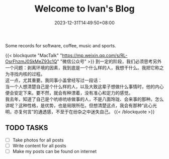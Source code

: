﻿---
title: "Welcome to Ivan's Blog"
date: 2023-12-31T14:49:50+08:00
categories:
- Welcome
tags:
- Welcome
- Ivan Han
keywords:
- welcome
- ivan-blog
clearReading: true
thumbnailImage: //example.com/static/A.png
thumbnailImagePosition: top
autoThumbnailImage: false
metaAlignment: center
coverMeta: in
coverImage: //example.com/static/B.png
coverCaption: "A Beautifull Cover Image"
coverSize: full
comments: false
showTags: true
showPagination: true
showSocial: false
showDate: true
---

Some records for software, coffee, music and sports.
<!--more-->

{{< blockquote "MacTalk" "https://mp.weixin.qq.com/s/RL-OsrFhzmJ0SkMeZ93c1Q" "微信公众号" >}}
到一定的阶段，我们必须思考另外一个问题：剥离环境的因素，我到底是一个什么样的人，我想干什么。我把它称之为寻找内核的过程。<br>
这一点，尤其重要。我同事小盖曾经写过一段话：<br>
当一个人想清楚自己是个什么样的人，以及大致这辈子想做什么事情时，他的内心便会安定下来。要不然，就会有种漂着，没有准心和定力的感觉。<br>
我去年，知道了自己是个吭哧吭哧做事的人，不是八面玲珑、会来事的那种。怎么讲呢？这种性格，是优势，也是局限所在。但想清楚这点，我会有那种“此心光明，亦复何言”的通透感，不至于在纷杂之中迷失自己。
{{< /blockquote >}}





## TODO TASKS
- [ ] Take photos for all posts
- [ ] Write content for all posts
- [ ] Make my posts can be found on internet
